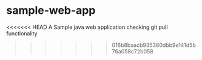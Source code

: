 # sample-web-app
<<<<<<< HEAD
A Sample java web application
checking git pull functionality
>>>>>>> 016b8baacb935380dbb9e141d5b76a058c72b058
